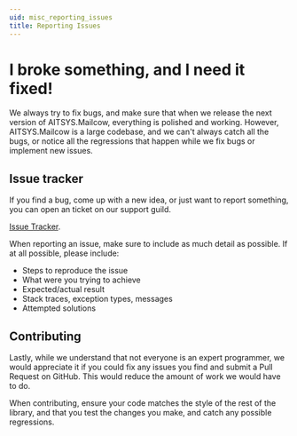 ```yaml
---
uid: misc_reporting_issues
title: Reporting Issues
---
```


# I broke something, and I need it fixed!

We always try to fix bugs, and make sure that when we release the next version of AITSYS.Mailcow, everything is polished and
working. However, AITSYS.Mailcow is a large codebase, and we can't always catch all the bugs, or notice all the regressions
that happen while we fix bugs or implement new issues.

## Issue tracker

If you find a bug, come up with a new idea, or just want to report something, you can open an ticket on our support guild.

[Issue Tracker](https://aitsys.dev/project/view/2/ "AITSYS issues").

When reporting an issue, make sure to include as much detail as possible. If at all possible, please include:

* Steps to reproduce the issue
* What were you trying to achieve
* Expected/actual result
* Stack traces, exception types, messages
* Attempted solutions

## Contributing

Lastly, while we understand that not everyone is an expert programmer, we would appreciate it if you could fix any issues you
find and submit a Pull Request on GitHub. This would reduce the amount of work we would have to do.

When contributing, ensure your code matches the style of the rest of the library, and that you test the changes you make, and
catch any possible regressions.
